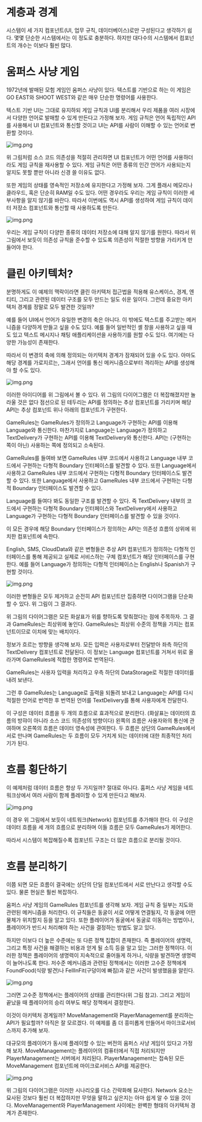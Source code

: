 # **계층과 경계**  
시스템이 세 가지 컴포넌트(UI, 업무 규칙, 데이터베이스)로만 구성된다고 생각하기 쉽다. 몇몇 단순한 시스템에서는 이 정도로 충분하다. 하지만 대다수의 
시스템에서 컴포넌트의 개수는 이보다 훨씬 많다.  
  
# **움퍼스 사냥 게임**  
1972년에 발매된 모험 게임인 움퍼스 사냥이 있다. 텍스트를 기반으로 하는 이 게임은 GO EAST와 SHOOT WEST와 같은 매우 단순한 명령어를 사용한다. 
  
텍스트 기반 UI는 그대로 유지하되 게임 규칙과 UI를 분리해서 우리 제품을 여러 시장에서 다양한 언어로 발매할 수 있게 만든다고 가정해 보자. 게임 규칙은 
언어 독립적인 API를 사용해서 UI 컴포넌트와 통신할 것이고 UI는 API를 사람이 이해할 수 있는 언어로 변환할 것이다.  
  
![img.png](image/img.png)  
  
위 그림처럼 소스 코드 의존성을 적절히 관리하면 UI 컴포넌트가 어떤 언어를 사용하더라도 게임 규칙을 재사용할 수 있다. 게임 규칙은 어떤 종류의 
인간 언어가 사용되는지 알지도 못할 뿐만 아니라 신경 쓸 이유도 없다.  
  
또한 게임의 상태를 영속적인 저장소에 유지한다고 가정해 보자. 그게 플래시 메모리나 클라우드, 혹은 단순히 RAM일 수도 있다. 어떤 경우라도 우리는 
게임 규칙이 이러한 세부사항을 알지 않기를 바란다. 따라서 이번에도 역시 API를 생성하여 게임 규칙이 데이터 저장소 컴포넌트와 통신할 때 사용하도록 
만든다.  
  
![img.png](image/img2.png)  
  
우리는 게임 규칙이 다양한 종류의 데이터 저장소에 대해 알지 않기를 원한다. 따라서 위 그림에서 보듯이 의존성 규칙을 준수할 수 있도록 의존성이 
적절한 방향을 가리키게 만들어야 한다.  
  
# **클린 아키텍처?**  
분명하게도 이 예제의 맥락이라면 클린 아키텍처 접근법을 적용해 유스케이스, 경계, 엔티티, 그리고 관련된 데이터 구조를 모두 만드는 일도 쉬운 일이다. 
그런데 중요한 아키텍처 경계를 정말로 모두 발견한 것일까?  
  
예를 들어 UI에서 언어가 유일한 변경의 축은 아니다. 이 밖에도 텍스트를 주고받는 메커니즘을 다양하게 만들고 싶을 수도 있다. 예를 들어 일반적인 
셸 창을 사용하고 싶을 때도 있고 텍스트 메시지나 채팅 애플리케이션을 사용하기를 원할 수도 있다. 여기에는 다양한 가능성이 존재한다.  
  
따라서 이 변경의 축에 의해 정의되는 아키텍처 경계가 잠재되어 있을 수도 있다. 아마도 해당 경계를 가로지르는, 그래서 언어를 통신 메커니즘으로부터 
격리하는 API를 생성해야 할 수도 있다.  
  
![img.png](image/img3.png)  
  
이러한 아이디어를 위 그림에서 볼 수 있다. 위 그림의 다이어그램은 더 복잡해졌지만 놀라울 것은 없다 점선으로 된 테두리는 API를 정의하는 추상 
컴포넌트를 가리키며 해당 API는 추상 컴포넌트 위나 아래의 컴포넌트가 구현한다.  
  
GameRules는 GameRules가 정의하고 Language가 구현하는 API를 이용해 Language와 통신한다. 마찬가지로 Language는 Language가 정의하고 TextDelivery가 
구현하는 API를 이용해 TextDelivery와 통신한다. API는 (구현하는 쪽이 아닌) 사용하는 쪽에 정의되고 소속된다.  
  
GameRules를 들여바 보면 GameRules 내부 코드에서 사용하고 Language 내부 코드에서 구현하는 다형적 Boundary 인터페이스를 발견할 수 있다. 
또한 Language에서 사용하고 GameRules 내부 코드에서 구현하는 다형적 Boundary 인터페이스도 발견할 수 있다. 또한 Language에서 사용하고 GameRules 
내부 코드에서 구현하는 다형적 Boundary 인터페이스도 발견할 수 있다.  
  
Language를 들여다 봐도 동일한 구조를 발견할 수 있다. 즉 TextDelivery 내부의 코드에서 구현하는 다형적 Boundary 인터페이스와 TextDelivery에서 
사용하고 Language가 구현하는 다형적 Boundary 인터페이스를 발견할 수 있을 것이다.  
  
이 모든 경우에 해당 Boundary 인터페이스가 정의하는 API는 의존성 흐름의 상위에 위치한 컴포넌트에 속한다.  
  
English, SMS, CloudData와 같은 변형들은 추상 API 컴포넌트가 정의하는 다형적 인터페이스를 통해 제공되고 실제로 서비스하는 구체 컴포넌트가 해당 
인터페이스를 구현한다. 예를 들어 Language가 정의하는 다형적 인터페이스는 English나 Spanish가 구현할 것이다.  
  
![img.png](image/img4.png)  
  
이러한 변형들은 모두 제거하고 순전히 API 컴포넌트만 집중하면 다이어그램을 단순화할 수 있다. 위 그림이 그 결과다.  
  
위 그림의 다이어그램은 모든 화살표가 위를 향하도록 맞춰졌다는 점에 주목하자. 그 결과 GameRules는 최상위에 놓인다. GameRules는 최상위 수준의 
정책을 가지는 컴포넌트이므로 이치에 맞는 배치이다.  
  
정보가 흐르는 방향을 생각해 보자. 모든 입력은 사용자로부터 전달받아 좌측 하단의 TextDelivery 컴포넌트로 전달된다. 이 정보는 Language 컴포넌트를 
거쳐서 위로 올라가며 GameRules에 적합한 명령어로 번역된다.  
  
GameRules는 사용자 입력을 처리하고 우측 하단의 DataStorage로 적절한 데이터를 내려 보낸다.  
  
그런 후 GameRules는 Language로 출력을 되돌려 보내고 Language는 API를 다시 적절한 언어로 번역한 후 번역된 언어를 TextDelivery를 통해 사용자에게 
전달한다.  
  
이 구성은 데이터 흐름을 두 개의 흐름으로 효과적으로 분리한다. (화살표는 데이터의 흐름의 방햐이 아니라 소스 코드 의존성의 방향이다) 왼쪽의 흐름은 
사용자와의 통신에 관여하며 오른쪽의 흐름은 데이터 영속성에 관여한다. 두 흐름은 상단의 GameRules에서 서로 만나며 GameRules는 두 흐름이 모두 거치게 
되는 데이터에 대한 최종적인 처리기가 된다.  
  
# **흐름 횡단하기**  
이 예제처럼 데이터 흐름은 항상 두 가지일까? 절대로 아니다. 훔퍼스 사냥 게임을 네트워크상에서 여러 사람이 함께 플레이할 수 있게 만든다고 해보자.  
  
![img.png](image/img5.png)  
  
이 경우 위 그림에서 보듯이 네트워크(Network) 컴포넌트를 추가해야 한다. 이 구성은 데이터 흐름을 세 개의 흐름으로 분리하며 이들 흐름은 모두 GameRules가 
제어한다.  
  
따라서 시스템이 복잡해질수록 컴포넌트 구조는 더 많은 흐름으로 분리될 것이다.  
  
# **흐름 분리하기**  
이쯤 되면 모든 흐름이 결국에는 상단의 단일 컴포넌트에서 서로 만난다고 생각할 수도 있다. 물론 현실은 훨씬 복잡하다.  
  
움퍼스 사냥 게임의 GameRules 컴포넌트를 생각해 보자. 게임 규칙 중 일부는 지도와 관련된 메커니즘을 처리한다. 이 규칙들은 동굴이 서로 어떻게 연결될지, 
각 동굴에 어떤 물체가 위치할지 등을 알고 있다. 또한 플레이어가 동굴에서 동굴로 이동하는 방법이나, 플레이어가 반드시 처리해야 하는 사건을 결정하는 
방법도 알고 있다.  
  
하지만 이보다 더 높은 수준에는 또 다른 정책 집합이 존재한다. 즉 플레이어의 생명력, 그리고 특정 사건을 해결하는 비용과 얻게 될 소득 등을 알고 있는 
그러한 정책이다. 이러한 정책은 플레이어의 생명력이 지속적으로 줄어들게 하거나, 식량을 발견하면 생명력이 늘어나도록 한다. 저수준 메커니즘과 관련된 
정책에서는 이러한 고수준 정책에게 FoundFood(식량 발견)나 FellInFit(구덩이에 빠짐)과 같은 사건이 발생했음을 알린다.  
  
![img.png](image/img6.png)  
  
그러면 고수준 정책에서는 플레이어의 상태를 관리한다(위 그림 참고). 그리고 게임이 끝났을 때 플레이어의 승리 여부도 해당 정책에서 결정한다.  
  
이것이 아키텍처 경계일까? MoveManagement와 PlayerManagement를 분리하는 API가 필요할까? 아직은 잘 모르겠다. 이 예제를 좀 더 흥미롭게 만들어서 
마이크로서비스까지 추가해 보자.  
  
대규모의 플레이어가 동시에 플레이할 수 있는 버전의 움퍼스 사냥 게임이 있다고 가정해 보자. MoveManagement는 플레이어의 컴퓨터에서 직접 처리되지만 
PlayerManagement는 서버에서 처리된다. PlayerManagement는 접속된 모든 MoveManagement 컴포넌트에 마이크로서비스 API를 제공한다.  
  
![img.png](image/img7.png)  
  
위 그림의 다이어그램은 이러한 시나리오를 다소 간략화해 묘사한다. Network 요소는 묘사된 것보다 훨씬 더 복잡하지만 무엇을 말하고 싶은지는 아마 쉽게 
알 수 있을 것이다. MoveManagement와 PlayerManagement 사이에는 완벽한 형태의 아키텍처 경계가 존재한다.  
  


